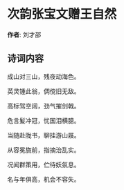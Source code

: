 # 次韵张宝文赠王自然

**作者**: 刘才邵

## 诗词内容

成山对三山，残夜动海色。

英灵锺此翁，倜傥旧无敌。

高标驾空阔，劲气摧剑戟。

危言髪冲冠，忧国泪横臆。

当随赴陇书，聊挂游山屐。

从容冕旒前，指摘治乱实。

况闻群策用，伫待妖氛息。

名与年俱高，机会不容失。

